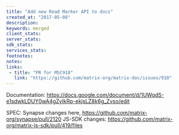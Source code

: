 ```yaml
---
title: "Add new Read Marker API to docs"
created_at: "2017-05-08"
description:
keywords: merged
client_stats:
server_stats:
sdk_stats:
services_stats:
footnotes:
notes:
links:
 - title: "PR for MSC910"
   link: "https://github.com/matrix-org/matrix-doc/issues/910"
---
```

Documentation: https://docs.google.com/document/d/1UWqdS-e1sdwkLDUY0wA4gZyIkRp-ekjsLZ8k6g_Zvso/edit

SPEC: Synapse changes here, https://github.com/matrix-org/synapse/pull/2120
JS-SDK changes: https://github.com/matrix-org/matrix-js-sdk/pull/419/files
